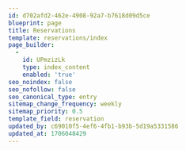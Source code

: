 ```yaml
---
id: d702afd2-462e-4908-92a7-b7618d09d5ce
blueprint: page
title: Reservations
template: reservations/index
page_builder:
  -
    id: UPmzizLk
    type: index_content
    enabled: 'true'
seo_noindex: false
seo_nofollow: false
seo_canonical_type: entry
sitemap_change_frequency: weekly
sitemap_priority: 0.5
template_field: reservation
updated_by: c69010f5-4ef6-4fb1-b93b-5d19a5331586
updated_at: 1706048429
---
```

